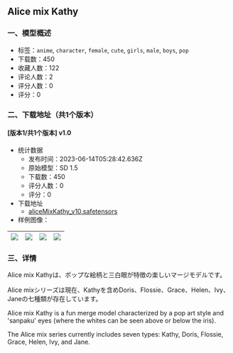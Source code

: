 ## Alice mix Kathy
### 一、模型概述

- 标签：`anime`, `character`, `female`, `cute`, `girls`, `male`, `boys`, `pop`
- 下载数：450
- 收藏人数：122
- 评论人数：2
- 评分人数：0
- 评分：0

### 二、下载地址（共1个版本）

#### [版本1/共1个版本] v1.0

- 统计数据
  - 发布时间：2023-06-14T05:28:42.636Z
  - 原始模型：SD 1.5
  - 下载数：450
  - 评分人数：0
  - 评分：0
- 下载地址
  - [aliceMixKathy_v10.safetensors](https://civitai.com/api/download/models/95639)
- 样例图像：

| <img src="https://image.civitai.com/xG1nkqKTMzGDvpLrqFT7WA/5155f7ab-125f-4ebb-b320-e51d982ec648/width=450/1138737.jpeg" /> | <img src="https://image.civitai.com/xG1nkqKTMzGDvpLrqFT7WA/493f510a-2bbd-495c-8a2f-97fc80b33b78/width=450/1138739.jpeg" /> | <img src="https://image.civitai.com/xG1nkqKTMzGDvpLrqFT7WA/2528f38b-cb3b-410d-b56b-14db05d9881c/width=450/1138740.jpeg" /> | <img src="https://image.civitai.com/xG1nkqKTMzGDvpLrqFT7WA/a94f922f-1a67-4590-8b9d-3e68cb77bc9d/width=450/1138741.jpeg" /> |
| ---- | ---- | ---- | ---- |


### 三、详情
<p>Alice mix Kathyは、ポップな絵柄と三白眼が特徴の楽しいマージモデルです。</p><p>Alice mixシリーズは現在、Kathyを含めDoris、Flossie、Grace、Helen、Ivy、Janeの七種類が存在しています。</p><p>Alice mix Kathy is a fun merge model characterized by a pop art style and 'sanpaku' eyes (where the whites can be seen above or below the iris).</p><p>The Alice mix series currently includes seven types: Kathy, Doris, Flossie, Grace, Helen, Ivy, and Jane.</p>